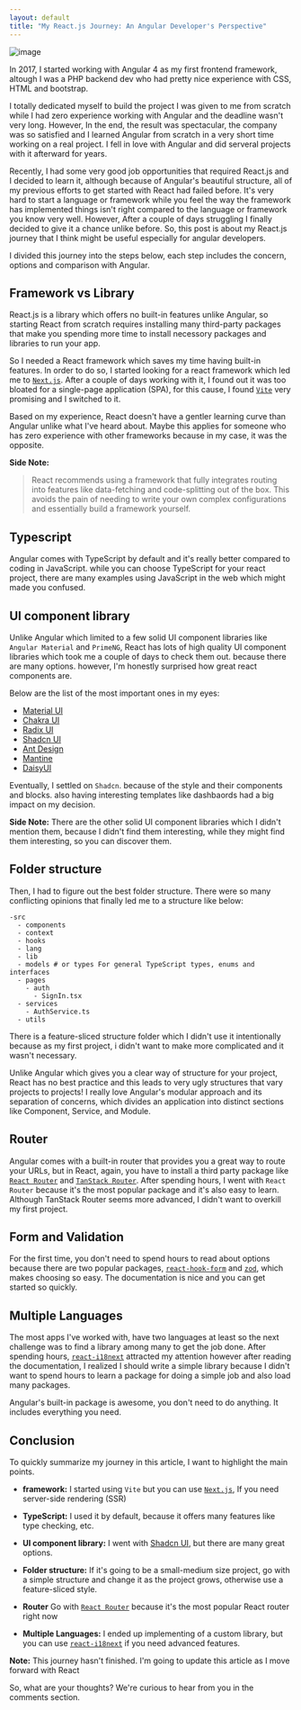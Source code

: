 ```yaml
---
layout: default
title: "My React.js Journey: An Angular Developer's Perspective"
---
```



![image](https://dev-to-uploads.s3.amazonaws.com/uploads/articles/3wzfl9rm2dnds1m2oc36.png)

In 2017, I started working with Angular 4 as my first frontend framework, altough I was a PHP backend dev who had pretty nice experience with CSS, HTML and bootstrap.

I totally dedicated myself to build the project I was given to me from scratch while I had zero experience working with Angular and the deadline wasn't very long. However, In the end, the result was spectacular, the company was so satisfied and I learned Angular from scratch in a very short time working on a real project. I fell in love with Angular and did serveral projects with it afterward for years.

Recently, I had some very good job opportunities that required React.js and I decided to learn it, although because of Angular's beautiful structure, all of my previous efforts to get started with React had failed before. It's very hard to start a language or framework while you feel the way the framework has implemented things isn't right compared to the language or framework you know very well. However, After a couple of days struggling I finally decided to give it a chance unlike before. So, this post is about my React.js journey that I think might be useful especially for angular developers.

I divided this journey into the steps below, each step includes the concern, options and comparison with Angular.


## Framework vs Library 
React.js is a library which offers no built-in features unlike Angular, so starting React from scratch requires installing many third-party packages that make you spending more time to install necessory packages and libraries to run your app.

So I needed a React framework which saves my time having built-in features. In order to do so, I started looking for a react framework which led me to [`Next.js`](https://nextjs.org/). After a couple of days working with it, I found out it was too bloated for a single-page application (SPA), for this cause, I found [`Vite`](https://vite.dev/) very promising and I switched to it. 

Based on my experience, React doesn't have a gentler learning curve than Angular unlike what I've heard about. Maybe this applies for someone who has zero experience with other frameworks because in my case, it was the opposite.



**Side Note:**
>  React recommends using a framework that fully integrates routing into features like data-fetching and code-splitting out of the box. This avoids the pain of needing to write your own complex configurations and essentially build a framework yourself.


## Typescript
Angular comes with TypeScript by default and it's really better compared to coding in JavaScript. while you can choose TypeScript for your react project, there are many examples using JavaScript in the web which might made you confused.

## UI component library
Unlike Angular which limited to a few solid UI component libraries like `Angular Material` and `PrimeNG`, React has lots of high quality UI component libraries which took me a couple of days to check them out. because there are many options. however, I'm honestly surprised how great react components are. 

Below are the list of the most important ones in my eyes:
* [Material UI](https://mui.com/)
* [Chakra UI](https://chakra-ui.com/)
* [Radix UI](https://www.radix-ui.com/)
* [Shadcn UI](https://ui.shadcn.com/)
* [Ant Design](https://ant.design/)
* [Mantine](https://mantine.dev/)
* [DaisyUI](https://daisyui.com/)

Eventually, I settled on `Shadcn`. because of the style and their components and blocks. also having interesting templates like dashbaords had a big impact on my decision. 

**Side Note:** There are the other solid UI component libraries which I didn't mention them, because I didn't find them interesting, while they might find them interesting, so you can discover them.

## Folder structure
Then, I had to figure out the best folder structure. There were so many conflicting opinions that finally led  me to a structure like below:

```
-src
  - components 
  - context 
  - hooks
  - lang
  - lib 
  - models # or types For general TypeScript types, enums and interfaces
  - pages
    - auth
      - SignIn.tsx
  - services
    - AuthService.ts
  - utils
```

There is a feature-sliced structure folder which I didn't use it intentionally because as my first project, i didn't want to make more complicated and it wasn't necessary.

Unlike Angular which gives you a clear way of structure for your project, React has no best practice and this leads to very ugly structures that vary projects to projects!
I really love Angular's modular approach and its separation of concerns, which divides an application into distinct sections like Component, Service, and Module.

## Router
Angular comes with a built-in router that provides you a great way to route your URLs, but in React, again, you have to install a third party package like [`React Router`](https://reactrouter.com/) and [`TanStack Router`](https://tanstack.com/router/latest). After spending hours, I went with `React Router` because it's the most popular package and it's also easy to learn. Although TanStack Router seems more advanced, I didn't want to overkill my first project.

## Form and Validation
For the first time, you don't need to spend hours to read about options because there are two popular packages, [`react-hook-form`](https://react-hook-form.com/) and [`zod`](https://zod.dev/), which makes choosing so easy. The documentation is nice and you can get started so quickly.

## Multiple Languages
The most apps I've worked with, have two languages at least so the next challenge was to find a library among many to get the job done. After spending hours, [`react-i18next`](https://react.i18next.com/) attracted my attention however after reading the documentation, I realized I should write a simple library because I didn't want to spend hours to learn a package for doing a simple job and also load many packages.  

Angular's built-in package is awesome, you don't need to do anything. It includes everything you need. 


## Conclusion
To quickly summarize my journey in this article, I want to highlight the main points.
* **framework:** I started using `Vite` but you can use [`Next.js`](https://nextjs.org/), If you need server-side rendering (SSR)

* **TypeScript:** I used it by default, because it offers many features like type checking, etc.
* **UI component library:** I went with [Shadcn UI](https://ui.shadcn.com/), but there are many great options.
* **Folder structure:** If it's going to be a small-medium size project, go with a simple structure and change it as the project grows, otherwise use a feature-sliced style.
* **Router** Go with [`React Router`](https://reactrouter.com/) because it's the most popular React router right now
* **Multiple Languages:** I ended up implementing of a custom library, but you can use [`react-i18next`](https://react.i18next.com/) if you need advanced features.


 **Note:**  This journey hasn't finished. I'm going to update this article as I move forward with React


So, what are your thoughts? We're curious to hear from you in the comments section.